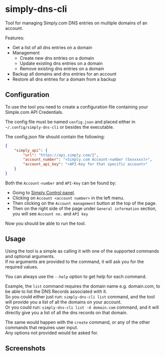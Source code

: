 # simply-dns-cli

Tool for managing Simply.com DNS entries on multiple domains of an account.

Features:  
* Get a list of all dns entries on a domain
* Management
  * Create new dns entries on a domain
  * Update existing dns entries on a domain
  * Remove existing dns entries on a domain
* Backup all domains and dns entries for an account  
* Restore all dns entries for a domain from a backup

## Configuration

To use the tool you need to create a configuration file containing your Simple.com API Credentials.

The config file must be named `config.json` and placed either in `~/.config/simply-dns-cli` or besides the executable.

The config.json file should contain the following:

```json
{
	"simply_api": {
		"url": "https://api.simply.com/2",
		"account_number": "<Simply.com Account-number (Sxxxxxx)>",
		"account_api_key": "<API-Key for that specific account>"
	}
}
```

Both the `Account-number` and `API-Key` can be found by:
* Going to [Simply Control panel](https://www.simply.com/dk/controlpanel/).
* Clicking on `Account <account number>` in the left menu.
* Then clicking on the `Account management` button at the top of the page.
* Then on the right side of the page under `General information` section, you will see `Account no.` and `API key`

Now you should be able to run the tool.

## Usage

Using the tool is a simple as calling it with one of the supported commands and optional arguments.  
If no arguments are provided to the command, it will ask you for the required values.

You can always use the `--help` option to get help for each command.

Example, the `list` command requires the domain name e.g. domain.com, to be able to list the DNS Records associated with it.  
So you could either just run: `simply-dns-cli list` command, and the tool will provide you a list of all the domains on your account.  
Or you could run: `simply-dns-cli list -d domain.com` command, and it will directly give you a list of all the dns records on that domain.

The same would happen with the `create` command, or any of the other commands that requires user input.  
Any options not provided would be asked for.

## Screenshots

